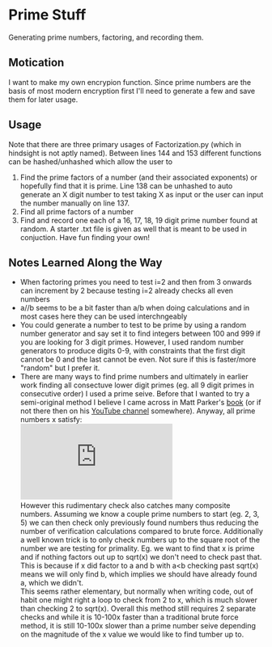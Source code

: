 # Prime Stuff
Generating prime numbers, factoring, and recording them.

## Motication
I want to make my own encrypion function. Since prime numbers are the basis of most modern encryption first I'll need to generate a few and save them for later usage.

## Usage
Note that there are three primary usages of Factorization.py (which in hindsight is not aptly named). Between lines 144 and 153 different functions can be hashed/unhashed which allow the user to  
1. Find the prime factors of a number (and their associated exponents) or hopefully find that it is prime. Line 138 can be unhashed to auto generate an X digit number to test taking X as input or the user can input the number manually on line 137.  
2. Find all prime factors of a number  
3. Find and record one each of a 16, 17, 18, 19 digit prime number found at random. A starter .txt file is given as well that is meant to be used in conjuction. Have fun finding your own!

## Notes Learned Along the Way
* When factoring primes you need to test i=2 and then from 3 onwards can increment by 2 because testing i=2 already checks all even numbers
* a//b seems to be a bit faster than a/b when doing calculations and in most cases here they can be used interchngeably
* You could generate a number to test to be prime by using a random number generator and say set it to find integers between 100 and 999 if you are looking for 3 digit primes. However, I used random number generators to produce digits 0-9, with constraints that the first digit cannot be 0 and the last cannot be even. Not sure if this is faster/more "random" but I prefer it.
* There are many ways to find prime numbers and ultimately in earlier work finding all consectuve lower digit primes (eg. all 9 digit primes in consecutive order) I used a prime seive. Before that I wanted to try a semi-original method I believe I came across in Matt Parker's [book](https://www.amazon.com/Things-Make-Fourth-Dimension-Mathematicians/dp/0374535639/ref=sr_1_1?ie=UTF8&qid=1542311155&sr=8-1&keywords=things+to+make+and+do+in+the+fourth+dimension+matt+parker) (or if not there then on his [YouTube channel](https://www.youtube.com/channel/UCSju5G2aFaWMqn-_0YBtq5A) somewhere). Anyway, all prime numbers x satisfy:  
![eqn](http://latex.codecogs.com/gif.latex?int%28%5Cfrac%7Bx%5E2%7D%7B24%7D%29%20%3D%20%5Cfrac%7Bx%5E2%7D%7B24%7D)  
However this rudimentary check also catches many composite numbers. Assuming we know a couple prime numbers to start (eg. 2, 3, 5) we can then check only previously found numbers thus reducing the number of verification calculations compared to brute force. Additionally a well known trick is to only check numbers up to the square root of the number we are testing for primality. Eg. we want to find that x is prime and if nothing factors out up to sqrt(x) we don't need to check past that. This is because if x did factor to a and b with a<b checking past sqrt(x) means we will only find b, which implies we should have already found a, which we didn't.  
This seems rather elementary, but normally when writing code, out of habit one might right a loop to check from 2 to x, which is much slower than checking 2 to sqrt(x). Overall this method still requires 2 separate checks and while it is 10-100x faster than a traditional brute force method, it is still 10-100x slower than a prime number seive depending on the magnitude of the x value we would like to find tumber up to.
